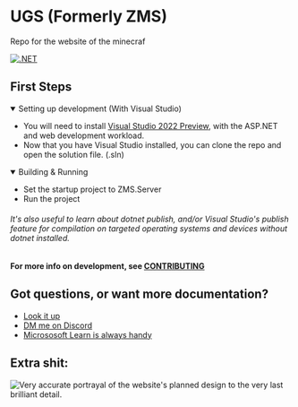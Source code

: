 # UGS (Formerly ZMS)
Repo for the website of the minecraf

[![.NET](https://github.com/BasicallyWiz/MinecraftGoblinSite/actions/workflows/dotnet.yml/badge.svg)](https://github.com/BasicallyWiz/MinecraftGoblinSite/actions/workflows/dotnet.yml)

## First Steps
<details open>
<summary>Setting up development (With Visual Studio)</summary>

- You will need to install [Visual Studio 2022 Preview](https://visualstudio.microsoft.com/vs/preview/), with  the ASP.NET and web development workload.
- Now that you have Visual Studio installed, you can clone the repo and open the solution file. (.sln)

</details>

<details open>
<summary>Building & Running</summary>

- Set the startup project to ZMS.Server
- Run the project

###### It's also useful to learn about dotnet publish, and/or Visual Studio's publish feature for compilation on targeted operating systems and devices without dotnet installed.
</details>

#### For more info on development, see [CONTRIBUTING](./CONTRIBUTING.md)

##  Got questions, or want more documentation?
- [Look it up](https://www.youtube.com/watch?v=-Q08tftUJ30&t=10s)
- [DM me on Discord](https://discord.com/users/324588568951390220)
- [Micrososoft Learn is always handy](https://learn.microsoft.com/en-us/aspnet/core/blazor/?view=aspnetcore-7.0)

## Extra shit:
![Very accurate portrayal of the website's planned design to the very last brilliant detail.](https://user-images.githubusercontent.com/48531736/239138908-a75bc3b8-437e-4d33-af05-ac177a0d6b2d.png)
